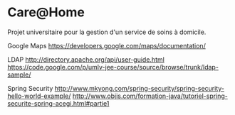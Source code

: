 Care@Home
=========

Projet universitaire pour la gestion d'un service de soins à domicile.

Google Maps
https://developers.google.com/maps/documentation/

LDAP
http://directory.apache.org/api/user-guide.html
https://code.google.com/p/umlv-jee-course/source/browse/trunk/ldap-sample/

Spring Security
http://www.mkyong.com/spring-security/spring-security-hello-world-example/
http://www.objis.com/formation-java/tutoriel-spring-securite-spring-acegi.html#partie1
